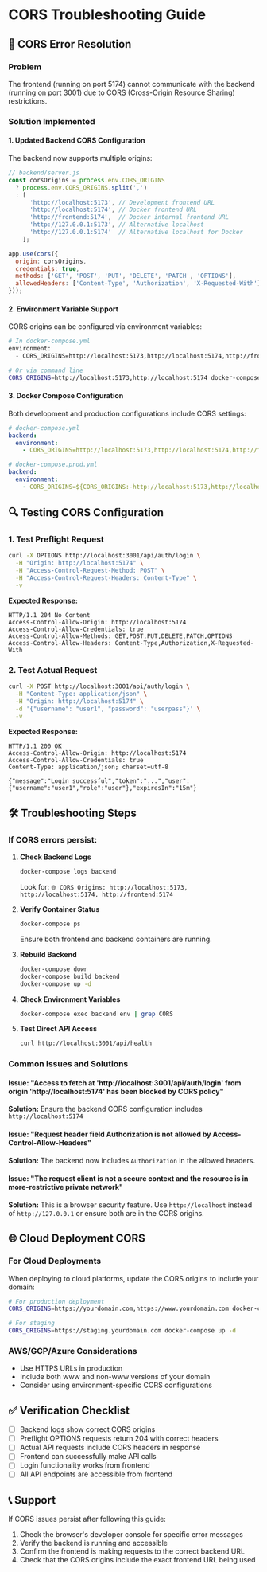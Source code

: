 # CORS Troubleshooting Guide

## 🚨 CORS Error Resolution

### Problem
The frontend (running on port 5174) cannot communicate with the backend (running on port 3001) due to CORS (Cross-Origin Resource Sharing) restrictions.

### Solution Implemented

#### 1. Updated Backend CORS Configuration
The backend now supports multiple origins:

```javascript
// backend/server.js
const corsOrigins = process.env.CORS_ORIGINS 
  ? process.env.CORS_ORIGINS.split(',')
  : [
      'http://localhost:5173', // Development frontend URL
      'http://localhost:5174', // Docker frontend URL
      'http://frontend:5174',  // Docker internal frontend URL
      'http://127.0.0.1:5173', // Alternative localhost
      'http://127.0.0.1:5174'  // Alternative localhost for Docker
    ];

app.use(cors({
  origin: corsOrigins,
  credentials: true,
  methods: ['GET', 'POST', 'PUT', 'DELETE', 'PATCH', 'OPTIONS'],
  allowedHeaders: ['Content-Type', 'Authorization', 'X-Requested-With']
}));
```

#### 2. Environment Variable Support
CORS origins can be configured via environment variables:

```bash
# In docker-compose.yml
environment:
  - CORS_ORIGINS=http://localhost:5173,http://localhost:5174,http://frontend:5174

# Or via command line
CORS_ORIGINS=http://localhost:5173,http://localhost:5174 docker-compose up
```

#### 3. Docker Compose Configuration
Both development and production configurations include CORS settings:

```yaml
# docker-compose.yml
backend:
  environment:
    - CORS_ORIGINS=http://localhost:5173,http://localhost:5174,http://frontend:5174

# docker-compose.prod.yml
backend:
  environment:
    - CORS_ORIGINS=${CORS_ORIGINS:-http://localhost:5173,http://localhost:5174,http://frontend:5174}
```

## 🔍 Testing CORS Configuration

### 1. Test Preflight Request
```bash
curl -X OPTIONS http://localhost:3001/api/auth/login \
  -H "Origin: http://localhost:5174" \
  -H "Access-Control-Request-Method: POST" \
  -H "Access-Control-Request-Headers: Content-Type" \
  -v
```

**Expected Response:**
```
HTTP/1.1 204 No Content
Access-Control-Allow-Origin: http://localhost:5174
Access-Control-Allow-Credentials: true
Access-Control-Allow-Methods: GET,POST,PUT,DELETE,PATCH,OPTIONS
Access-Control-Allow-Headers: Content-Type,Authorization,X-Requested-With
```

### 2. Test Actual Request
```bash
curl -X POST http://localhost:3001/api/auth/login \
  -H "Content-Type: application/json" \
  -H "Origin: http://localhost:5174" \
  -d '{"username": "user1", "password": "userpass"}' \
  -v
```

**Expected Response:**
```
HTTP/1.1 200 OK
Access-Control-Allow-Origin: http://localhost:5174
Access-Control-Allow-Credentials: true
Content-Type: application/json; charset=utf-8

{"message":"Login successful","token":"...","user":{"username":"user1","role":"user"},"expiresIn":"15m"}
```

## 🛠️ Troubleshooting Steps

### If CORS errors persist:

1. **Check Backend Logs**
   ```bash
   docker-compose logs backend
   ```
   Look for: `🌐 CORS Origins: http://localhost:5173, http://localhost:5174, http://frontend:5174`

2. **Verify Container Status**
   ```bash
   docker-compose ps
   ```
   Ensure both frontend and backend containers are running.

3. **Rebuild Backend**
   ```bash
   docker-compose down
   docker-compose build backend
   docker-compose up -d
   ```

4. **Check Environment Variables**
   ```bash
   docker-compose exec backend env | grep CORS
   ```

5. **Test Direct API Access**
   ```bash
   curl http://localhost:3001/api/health
   ```

### Common Issues and Solutions

#### Issue: "Access to fetch at 'http://localhost:3001/api/auth/login' from origin 'http://localhost:5174' has been blocked by CORS policy"

**Solution:** Ensure the backend CORS configuration includes `http://localhost:5174`

#### Issue: "Request header field Authorization is not allowed by Access-Control-Allow-Headers"

**Solution:** The backend now includes `Authorization` in the allowed headers.

#### Issue: "The request client is not a secure context and the resource is in more-restrictive private network"

**Solution:** This is a browser security feature. Use `http://localhost` instead of `http://127.0.0.1` or ensure both are in the CORS origins.

## 🌐 Cloud Deployment CORS

### For Cloud Deployments
When deploying to cloud platforms, update the CORS origins to include your domain:

```bash
# For production deployment
CORS_ORIGINS=https://yourdomain.com,https://www.yourdomain.com docker-compose up -d

# For staging
CORS_ORIGINS=https://staging.yourdomain.com docker-compose up -d
```

### AWS/GCP/Azure Considerations
- Use HTTPS URLs in production
- Include both www and non-www versions of your domain
- Consider using environment-specific CORS configurations

## ✅ Verification Checklist

- [ ] Backend logs show correct CORS origins
- [ ] Preflight OPTIONS requests return 204 with correct headers
- [ ] Actual API requests include CORS headers in response
- [ ] Frontend can successfully make API calls
- [ ] Login functionality works from frontend
- [ ] All API endpoints are accessible from frontend

## 📞 Support

If CORS issues persist after following this guide:

1. Check the browser's developer console for specific error messages
2. Verify the backend is running and accessible
3. Confirm the frontend is making requests to the correct backend URL
4. Check that the CORS origins include the exact frontend URL being used 